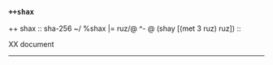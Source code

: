### `++shax`

++  shax                                                ::  sha-256
  ~/  %shax
  |=  ruz/@  ^-  @
  (shay [(met 3 ruz) ruz])
::

XX document



***
